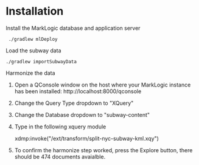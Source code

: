 # Installation

Install the MarkLogic database and application server

     ./gradlew mlDeploy
     

Load the subway data

    ./gradlew importSubwayData


Harmonize the data
  1. Open a QConsole window on the host where your MarkLogic instance has been installed: http://localhost:8000/qconsole
  2. Change the Query Type dropdown to "XQuery"
  3. Change the Database dropdown to "subway-content"
  4. Type in the following xquery module


      xdmp:invoke("/ext/transform/split-nyc-subway-kml.xqy")
      
  5. To confirm the harmonize step worked, press the Explore button, there should be 474 documents avaialble.  
